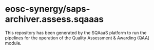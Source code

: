 # eosc-synergy/saps-archiver.assess.sqaaas
This repository has been generated by the SQAaaS platform to run the pipelines
for the operation of the
Quality Assessment & Awarding (QAA)
module.